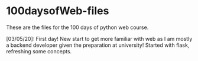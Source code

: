 # 100daysofWeb-files
These are the files for the 100 days of python web course.

[03/05/20]: First day! New start to get more familiar with web as I am mostly a backend developer given the preparation at university! Started with flask, refreshing some concepts.
